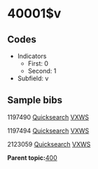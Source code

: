 # 40001$v

## Codes

-   Indicators
    -   First: 0
    -   Second: 1
-   Subfield: v

## Sample bibs

1197490 [Quicksearch](https://search.library.yale.edu/catalog/1197490) [VXWS](http://prodorbis.library.yale.edu:7014/vxws/GetHoldingsService?bibId=1197490)

1197494 [Quicksearch](https://search.library.yale.edu/catalog/1197494) [VXWS](http://prodorbis.library.yale.edu:7014/vxws/GetHoldingsService?bibId=1197494)

2123059 [Quicksearch](https://search.library.yale.edu/catalog/2123059) [VXWS](http://prodorbis.library.yale.edu:7014/vxws/GetHoldingsService?bibId=2123059)

**Parent topic:**[400](../../tags/400/400.md)

